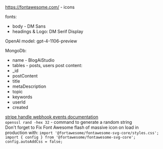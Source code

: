 

https://fontawesome.com/ - icons <br>

fonts:
- body - DM Sans
- headings & Logo: DM Serif Display

OpenAI model: gpt-4-1106-preview

MongoDb:
- name - BlogAiStudio
- tables - posts, users
post content:
- _id
- postContent
- title
- metaDescription
- topic
- keywords
- userId
- created


[stripe handle webhook events documentation](https://dashboard.stripe.com/test/webhooks/create?endpoint_location=local) <br>
`openssl rand -hex 32` - command to generate a random string <br>
Don't forget to Fix Font Awesome flash of massive icon on load in production with:
```import '@fortawesome/fontawesome-svg-core/styles.css'; ``` <br>
```import { config } from '@fortawesome/fontawesome-svg-core';``` <br>
```config.autoAddCss = false;```
